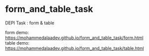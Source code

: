 # form_and_table_task
DEPI Task : form &amp; table
<br>

form demo: https://mohammedalaadev.github.io/form_and_table_task/form.html
<br>
table demo: https://mohammedalaadev.github.io/form_and_table_task/table.html
